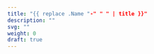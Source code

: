```yaml
---
title: "{{ replace .Name "-" " " | title }}"
description: ""
svg: ""
weight: 0
draft: true
---
```



